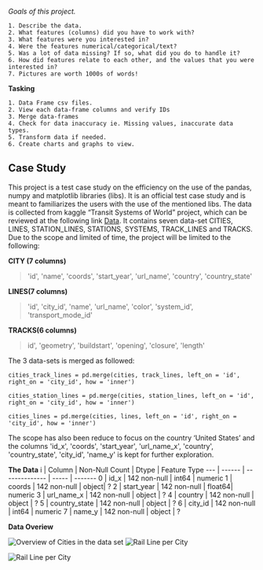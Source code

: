 *Goals of this project.*

    1. Describe the data. 
    2. What features (columns) did you have to work with? 
    3. What features were you interested in? 
    4. Were the features numerical/categorical/text? 
    5. Was a lot of data missing? If so, what did you do to handle it? 
    6. How did features relate to each other, and the values that you were interested in? 
    7. Pictures are worth 1000s of words!

**Tasking**

    1. Data Frame csv files.  
    2. View each data-frame columns and verify IDs  
    3. Merge data-frames   
    4. Check for data inaccuracy ie. Missing values, inaccurate data types.   
    5. Transform data if needed.  
    6. Create charts and graphs to view.  

## Case Study

This project is a test case study on the efficiency on the use of the pandas, numpy and matplotlib libraries (libs). It is an official test case study and is meant to familiarizes the users with the use of the mentioned libs. The data is collected from kaggle “Transit Systems of World” project, which can be reviewed at the following link  [Data](https://www.kaggle.com/citylines/city-lines). It contains seven data-set CITIES, LINES, STATION_LINES, STATIONS, SYSTEMS, TRACK_LINES and TRACKS. Due to the scope and limited of time, the project will be limited to the following:

**CITY (7 columns)**
> 'id', 'name', 'coords', 'start_year', 'url_name', 'country',  'country_state'

**LINES(7 columns)**
> 'id', 'city_id', 'name', 'url_name', 'color', 'system_id', 'transport_mode_id'

**TRACKS(6 columns)**
> id', 'geometry', 'buildstart', 'opening', 'closure', 'length'

The 3 data-sets is merged as followed: 

    cities_track_lines = pd.merge(cities, track_lines, left_on = 'id', right_on = 'city_id', how = 'inner')

    cities_station_lines = pd.merge(cities, station_lines, left_on = 'id', right_on = 'city_id', how = 'inner')

    cities_lines = pd.merge(cities, lines, left_on = 'id', right_on = 'city_id', how = 'inner')

The scope has also been reduce to focus on the country ‘United States’ and the columns 'id_x', 'coords', 'start_year', 'url_name_x', 'country', 'country_state', 'city_id', 'name_y' is kept for further exploration.  

**The Data** 
 i  | Column        | Non-Null Count | Dtype | Feature Type
--- | ------        | -------------- | ----- | -------
 0  | id_x          | 142 non-null   | int64 | numeric
 1  | coords        | 142 non-null   | object| ?
 2  | start_year    | 142 non-null   | float64| numeric 
 3  | url_name_x    | 142 non-null   | object | ?
 4  | country       | 142 non-null   | object | ?
 5  | country_state | 142 non-null   | object | ?
 6  | city_id       | 142 non-null   | int64  | numeric
 7  | name_y        | 142 non-null   | object | ?
 
**Data Overiew**

![Overview of Cities in the data set](https://github.com/tibrado/GDS-Pandas-EDA-Case-Study/blob/master/images/cityfreq.png)
![Rail Line per City](https://github.com/tibrado/GDS-Pandas-EDA-Case-Study/blob/master/images/numcitylines.png)

![Rail Line per City](https://github.com/tibrado/GDS-Pandas-EDA-Case-Study/blob/master/images/Screen%20Shot%202021-02-05%20at%203.28.19%20PM.png)
